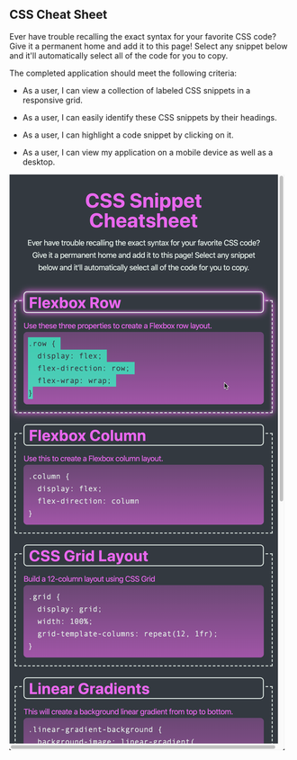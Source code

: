 

## CSS Cheat Sheet

Ever have trouble recalling the exact syntax for your favorite CSS code? Give it a permanent home and add it to this page! Select any snippet below and it'll automatically select all of the code for you to copy.

The completed application should meet the following criteria:

* As a user, I can view a collection of labeled CSS snippets in a responsive grid.

* As a user, I can easily identify these CSS snippets by their headings.

* As a user, I can highlight a code snippet by clicking on it.

* As a user, I can view my application on a mobile device as well as a desktop.

![On a mobile device, the application displays one CSS code snippet per row.](./Images/03-app-mobile.png)

